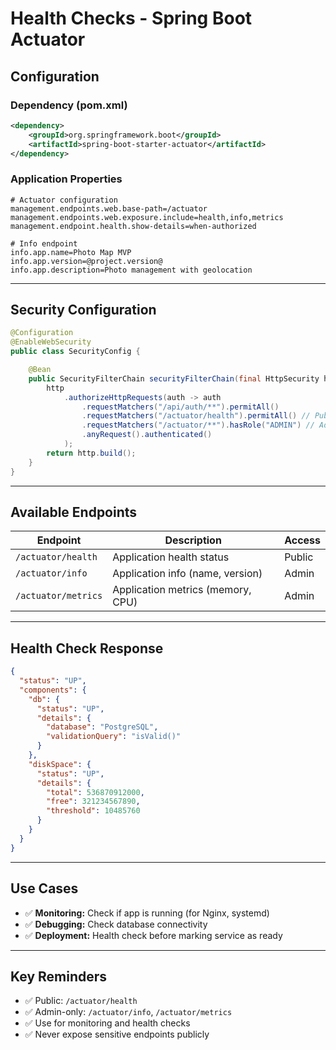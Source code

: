 # Health Checks - Spring Boot Actuator

## Configuration

### Dependency (pom.xml)

```xml
<dependency>
    <groupId>org.springframework.boot</groupId>
    <artifactId>spring-boot-starter-actuator</artifactId>
</dependency>
```

### Application Properties

```properties
# Actuator configuration
management.endpoints.web.base-path=/actuator
management.endpoints.web.exposure.include=health,info,metrics
management.endpoint.health.show-details=when-authorized

# Info endpoint
info.app.name=Photo Map MVP
info.app.version=@project.version@
info.app.description=Photo management with geolocation
```

---

## Security Configuration

```java
@Configuration
@EnableWebSecurity
public class SecurityConfig {

    @Bean
    public SecurityFilterChain securityFilterChain(final HttpSecurity http) throws Exception {
        http
            .authorizeHttpRequests(auth -> auth
                .requestMatchers("/api/auth/**").permitAll()
                .requestMatchers("/actuator/health").permitAll() // Public health check
                .requestMatchers("/actuator/**").hasRole("ADMIN") // Admin-only endpoints
                .anyRequest().authenticated()
            );
        return http.build();
    }
}
```

---

## Available Endpoints

| Endpoint | Description | Access |
|----------|-------------|--------|
| `/actuator/health` | Application health status | Public |
| `/actuator/info` | Application info (name, version) | Admin |
| `/actuator/metrics` | Application metrics (memory, CPU) | Admin |

---

## Health Check Response

```json
{
  "status": "UP",
  "components": {
    "db": {
      "status": "UP",
      "details": {
        "database": "PostgreSQL",
        "validationQuery": "isValid()"
      }
    },
    "diskSpace": {
      "status": "UP",
      "details": {
        "total": 536870912000,
        "free": 321234567890,
        "threshold": 10485760
      }
    }
  }
}
```

---

## Use Cases

- ✅ **Monitoring:** Check if app is running (for Nginx, systemd)
- ✅ **Debugging:** Check database connectivity
- ✅ **Deployment:** Health check before marking service as ready

---

## Key Reminders

- ✅ Public: `/actuator/health`
- ✅ Admin-only: `/actuator/info`, `/actuator/metrics`
- ✅ Use for monitoring and health checks
- ✅ Never expose sensitive endpoints publicly
